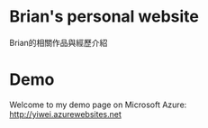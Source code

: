 # Brian's personal website
Brian的相關作品與經歷介紹
# Demo
Welcome to my demo page on Microsoft Azure: http://yiwei.azurewebsites.net
